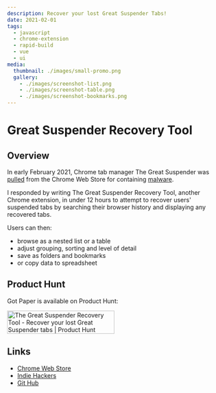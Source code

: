 ```yaml
---
description: Recover your lost Great Suspender Tabs!
date: 2021-02-01
tags:
  - javascript
  - chrome-extension
  - rapid-build
  - vue
  - ui
media:
  thumbnail: ./images/small-promo.png
  gallery:
    - ./images/screenshot-list.png
    - ./images/screenshot-table.png
    - ./images/screenshot-bookmarks.png
---
```


# Great Suspender Recovery Tool

## Overview

In early February 2021, Chrome tab manager The Great Suspender was [pulled](https://www.theverge.com/2021/2/4/22266798/chrome-blocks-the-great-suspender-disabled-malware-tab-recovery) from the Chrome Web Store for containing [malware](https://github.com/greatsuspender/thegreatsuspender/issues/1263).

I responded by writing The Great Suspender Recovery Tool, another Chrome extension, in under 12 hours to attempt to recover users' suspended tabs by searching their browser history and displaying any recovered tabs.

Users can then:

- browse as a nested list or a table
- adjust grouping, sorting and level of detail
- save as folders and bookmarks
- or copy data to spreadsheet

## Product Hunt

Got Paper is available on Product Hunt:

<a href="https://www.producthunt.com/posts/the-great-suspender-recovery-tool?utm_source=badge-featured&utm_medium=badge&utm_souce=badge-the-great-suspender-recovery-tool" target="_blank"><img src="https://api.producthunt.com/widgets/embed-image/v1/featured.svg?post_id=283498" alt="The Great Suspender Recovery Tool - Recover your lost Great Suspender tabs | Product Hunt" style="width: 250px; height: 54px;" width="250" height="54" /></a>


## Links

- [Chrome Web Store](https://chrome.google.com/webstore/detail/the-great-suspender-recov/ainlmpkfinfbbgdpimmldfdgpenmclmk)
- [Indie Hackers](https://www.indiehackers.com/product/the-great-suspender-recovery-tool)
- [Git Hub](https://github.com/davestewart/great-suspender-recovery-tool)
